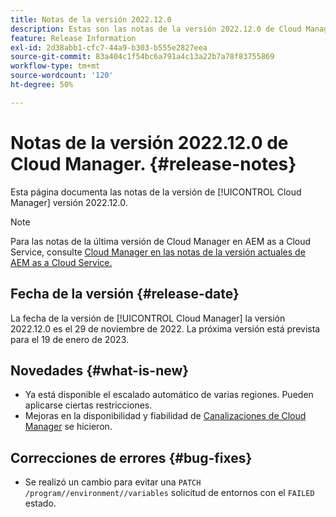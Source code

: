 ```yaml
---
title: Notas de la versión 2022.12.0
description: Estas son las notas de la versión 2022.12.0 de Cloud Manager.
feature: Release Information
exl-id: 2d38abb1-cfc7-44a9-b303-b555e2827eea
source-git-commit: 83a404c1f54bc6a791a4c13a22b7a78f83755869
workflow-type: tm+mt
source-wordcount: '120'
ht-degree: 50%

---
```



# Notas de la versión 2022.12.0 de Cloud Manager. {#release-notes}

Esta página documenta las notas de la versión de [!UICONTROL Cloud Manager] versión 2022.12.0.

>[!NOTE]
>
>Para las notas de la última versión de Cloud Manager en AEM as a Cloud Service, consulte [Cloud Manager en las notas de la versión actuales de AEM as a Cloud Service.](https://experienceleague.adobe.com/docs/experience-manager-cloud-service/content/implementing/using-cloud-manager/release-notes-cloud-manager/release-notes-cm-current.html?lang=es)

## Fecha de la versión {#release-date}

La fecha de la versión de [!UICONTROL Cloud Manager] la versión 2022.12.0 es el 29 de noviembre de 2022. La próxima versión está prevista para el 19 de enero de 2023.

## Novedades {#what-is-new}

* Ya está disponible el escalado automático de varias regiones. Pueden aplicarse ciertas restricciones.
* Mejoras en la disponibilidad y fiabilidad de [Canalizaciones de Cloud Manager](/help/overview/ci-cd-pipelines.md) se hicieron.

## Correcciones de errores {#bug-fixes}

* Se realizó un cambio para evitar una `PATCH /program//environment//variables` solicitud de entornos con el `FAILED` estado.
